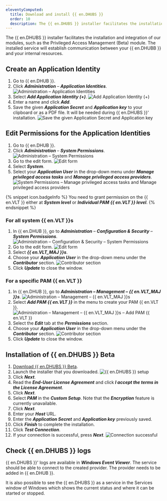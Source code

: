 ```yaml
---
eleventyComputed:
  title: Download and install {{ en.DHUBS }}
  order: 10
  description: The {{ en.DHUBS }} installer facilitates the installation and integration of our modules, such as the Privileged Access Management (Beta) module.
---
```

The {{ en.DHUBS }} installer facilitates the installation and integration of our modules, such as the Privileged Access Management (Beta) module. The installed service will establish communication between your {{ en.DHUBB }} and your internal resources.

## Create an Application Identity

1. Go to {{ en.DHUB }}.
1. Click ***Administration*** – ***Application Identities***.
![Administration – Application Identities](https://cdnweb.devolutions.net/docs/HUBB6004_2024_1.png)
1. Select ***Add Application Identity (+)***.
![Add Application Identity (+)](https://cdnweb.devolutions.net/docs/HUBB6003_2024_1.png)
1. Enter a name and click ***Add***.
1. Save the given ***Application Secret*** and ***Application key*** to your clipboard or as a PDF file. It will be needed during {{ en.DHUBS }}' installation.
![Save the given Application Secret and Application key](https://cdnweb.devolutions.net/docs/docs_en_hub_Hub6043.png)

## Edit Permissions for the Application Identities

1. Go to {{ en.DHUB }}.
1. Click ***Administration*** – ***System Permissions***.
![Administration – System Permissions](https://cdnweb.devolutions.net/docs/docs_en_hub_Hub6048.png)
1. Go to the edit form.
![Edit form](https://cdnweb.devolutions.net/docs/docs_en_hub_Hub6049.png)
1. Select ***System***.
1. Select your ***Application User*** in the drop-down menu under ***Manage privileged access tasks*** and ***Manage privileged access providers***.
![System Permissions – Manage privileged access tasks and Manage privileged access providers](https://cdnweb.devolutions.net/docs/docs_en_hub_Hub6060.png)

{% snippet icon.badgeInfo %}
You need to grant permission on the {{ en.VLT }} either at ***System level*** or ***Individual PAM {{ en.VLT }} level***.
{% endsnippet %}

### For all system {{ en.VLT }}s

1. In {{ en.DHUB }}, go to ***Administration*** – ***Configuration & Security*** – ***System Permissions***.
![Administration – Configuration & Security – System Permissions](https://cdnweb.devolutions.net/docs/docs_en_hub_Hub6048.png)
1. Go to the edit form.
![Edit form](https://cdnweb.devolutions.net/docs/docs_en_hub_Hub6049.png)
1. Select ***{{ en.VLT_MAJ }}s***.
1. Choose your ***Application User*** in the drop-down menu under the ***Contributor*** section.
![Contributor section](https://cdnweb.devolutions.net/docs/docs_en_hub_Hub6050.png)
1. Click ***Update*** to close the window.

### For a specific PAM {{ en.VLT }}

1. In {{ en.DHUB }}, go to ***Administration – Management – {{ en.VLT_MAJ }}s***.
![Administration – Management – {{ en.VLT_MAJ }}s](https://cdnweb.devolutions.net/docs/docs_en_hub_Hub6044.png)
1. Select ***Add PAM {{ en.VLT }}*** in the menu to create your PAM {{ en.VLT }}.
![Administration – Management – {{ en.VLT_MAJ }}s – Add PAM {{ en.VLT }}](https://cdnweb.devolutions.net/docs/docs_en_hub_Hub6059.png)
1. Select the ***Edit*** tab at the ***Permissions*** section.
1. Choose your ***Application User*** in the drop-down menu under the ***Contributor*** section.
![Contributor section](https://cdnweb.devolutions.net/docs/docs_en_hub_Hub6056.png)
1. Click ***Update*** to close the window.

## Installation of {{ en.DHUBS }} Beta

1. [Download {{ en.DHUBS }} Beta](https://devolutions.net/password-hub/home/download/).
1. Launch the installer that you downloaded.
![{{ en.DHUBS }} setup](https://cdnweb.devolutions.net/docs/docs_en_hub_Hub6038.png)
1. Click ***Next***.
1. Read the ***End-User License Agreement*** and click ***I accept the terms in the License Agreement***.
1. Click ***Next***.
1. Select ***PAM*** in the ***Custom Setup***. Note that the ***Encryption*** feature is currently unavailable.
1. Click ***Next***.
1. Enter your ***Host*** URL.
1. Enter the ***Application Secret*** and ***Application key*** previously saved.
1. Click ***Finish*** to complete the installation.
1. Click ***Test Connection***.
1. If your connection is successful, press ***Next***.
![Connection successful](https://cdnweb.devolutions.net/docs/docs_en_hub_Hub6055.png)
## Check {{ en.DHUBS }} logs

{{ en.DHUBS }}' logs are available in ***Windows Event Viewer***. The service should be able to connect to the created provider. The provider needs to be added in {{ en.DHUB }}.

It is also possible to see the {{ en.DHUBS }} as a service in the Services window of Windows which shows the current status and where it can be started or stopped.
